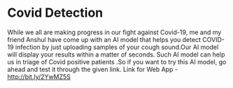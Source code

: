 # Covid Detection
While we all are making progress in our fight against Covid-19, me and my friend Anshul have come up with an AI model that helps you detect COVID-19 infection by just uploading samples of your cough sound.Our AI model will display your results within a matter of seconds. Such AI model can help us in triage of Covid positive patients .So if you want to try this AI model, go ahead and test it through the given link.
Link for Web App - http://bit.ly/2YwMZ5S
